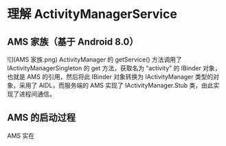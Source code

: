 # **理解 ActivityManagerService**
## AMS 家族（基于 Android 8.0）
![](AMS 家族.png)
ActivityManager 的 getService() 方法调用了 IActivityManagerSingleton 的 get 方法，获取名为 “activity” 的 IBinder 对象，也就是 AMS 的引用，然后将此 IBinder 对象转换为 IActivityManager 类型的对象，采用了 AIDL，而服务端的 AMS 实现了 IActivityManager.Stub 类，由此实现了进程间通信。
## AMS 的启动过程
AMS 实在